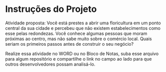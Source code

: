 # Instruções do Projeto
Atividade proposta: Você está prestes a abrir uma floricultura em um ponto central da sua cidade e percebeu que não existem estabelecimentos como esse pelas redondezas. Você conhece algumas pessoas que moram próximas ao centro, mas não sabe muito sobre o comércio local. Quais seriam os primeiros passos antes de construir o seu negócio?

Realize essa atividade no WORD ou no Bloco de Notas, suba esse arquivo para algum repositório e compartilhe o link no campo ao lado para que outros desenvolvedores possam analisá-lo. 